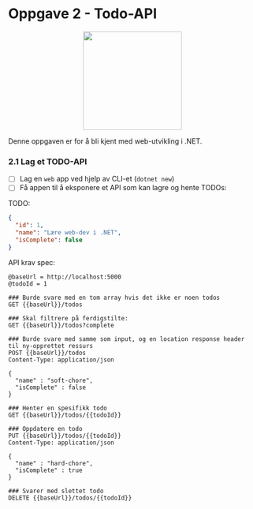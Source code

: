 # Oppgave 2 - Todo-API

<p align="center">
<img src=https://github.com/johnkors/MinimalHttpLogger/assets/206726/d73273aa-a077-45ce-9539-d582c022c651 width=200 />
</p>

Denne oppgaven er for å bli kjent med web-utvikling i .NET.

### 2.1 Lag et TODO-API

- [ ] Lag en `web` app ved hjelp av CLI-et (`dotnet new`)
- [ ] Få appen til å eksponere et API som kan lagre og hente TODOs:

TODO:

```json
{
  "id": 1,
  "name": "Lære web-dev i .NET",
  "isComplete": false
}
```

API krav spec:

```http filename=test.http
@baseUrl = http://localhost:5000
@todoId = 1

### Burde svare med en tom array hvis det ikke er noen todos
GET {{baseUrl}}/todos

### Skal filtrere på ferdigstilte:
GET {{baseUrl}}/todos?complete

### Burde svare med samme som input, og en location response header til ny-opprettet ressurs
POST {{baseUrl}}/todos
Content-Type: application/json

{
  "name" : "soft-chore",
  "isComplete" : false
}

### Henter en spesifikk todo
GET {{baseUrl}}/todos/{{todoId}}

### Oppdatere en todo
PUT {{baseUrl}}/todos/{{todoId}}
Content-Type: application/json

{
  "name" : "hard-chore",
  "isComplete" : true
}

### Svarer med slettet todo
DELETE {{baseUrl}}/todos/{{todoId}}
```
